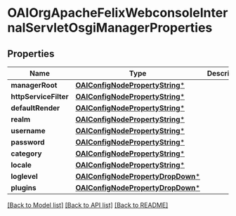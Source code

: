 # OAIOrgApacheFelixWebconsoleInternalServletOsgiManagerProperties

## Properties
Name | Type | Description | Notes
------------ | ------------- | ------------- | -------------
**managerRoot** | [**OAIConfigNodePropertyString***](OAIConfigNodePropertyString.md) |  | [optional] 
**httpServiceFilter** | [**OAIConfigNodePropertyString***](OAIConfigNodePropertyString.md) |  | [optional] 
**defaultRender** | [**OAIConfigNodePropertyString***](OAIConfigNodePropertyString.md) |  | [optional] 
**realm** | [**OAIConfigNodePropertyString***](OAIConfigNodePropertyString.md) |  | [optional] 
**username** | [**OAIConfigNodePropertyString***](OAIConfigNodePropertyString.md) |  | [optional] 
**password** | [**OAIConfigNodePropertyString***](OAIConfigNodePropertyString.md) |  | [optional] 
**category** | [**OAIConfigNodePropertyString***](OAIConfigNodePropertyString.md) |  | [optional] 
**locale** | [**OAIConfigNodePropertyString***](OAIConfigNodePropertyString.md) |  | [optional] 
**loglevel** | [**OAIConfigNodePropertyDropDown***](OAIConfigNodePropertyDropDown.md) |  | [optional] 
**plugins** | [**OAIConfigNodePropertyDropDown***](OAIConfigNodePropertyDropDown.md) |  | [optional] 

[[Back to Model list]](../README.md#documentation-for-models) [[Back to API list]](../README.md#documentation-for-api-endpoints) [[Back to README]](../README.md)


